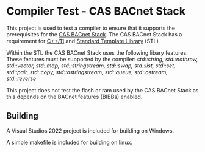 # Compiler Test - CAS BACnet Stack

This project is used to test a compiler to ensure that it supports the prerequisites for the [CAS BACnet Stack](https://store.chipkin.com/services/stacks/bacnet-stack). The CAS BACnet Stack has a requirement for [C++/11](https://en.wikipedia.org/wiki/C%2B%2B11) and [Standard Template Library](https://en.wikipedia.org/wiki/Standard_Template_Library) (STL)

Within the STL the CAS BACnet Stack uses the following libary features. These features must be supported by
the compiler: *std::string, std::nothrow, std::vector, std::map, std::stringstream, std::swap, std::list, std::set, std::pair, std::copy, std::ostringstream, std::queue, std::ostream, std::reverse*

This project does not test the flash or ram used by the CAS BACnet Stack as this depends on the BACnet features (BIBBs) enabled. 

## Building

A Visual Studios 2022 project is included for building on Windows.

A simple makefile is included for building on linux.
